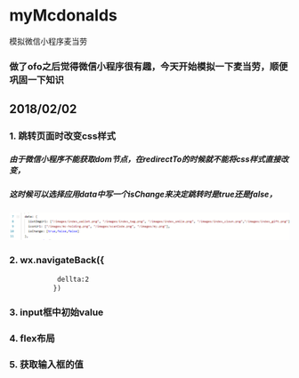 # myMcdonalds
模拟微信小程序麦当劳
### 做了ofo之后觉得微信小程序很有趣，今天开始模拟一下麦当劳，顺便巩固一下知识
## 2018/02/02
###   1. 跳转页面时改变css样式
#####          由于微信小程序不能获取dom节点，在redirectTo的时候就不能将css样式直接改变，
#####          这时候可以选择应用data中写一个isChange来决定跳转时是true还是false，
![Code](screenPics/changeCss.jpg)

###    2.    wx.navigateBack({
                dellta:2
               })
###    3. input框中初始value
###    4. flex布局
###    5. 获取输入框的值
